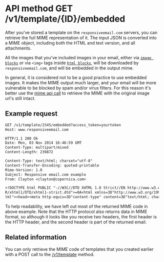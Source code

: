 # API method GET /v1/template/{ID}/embedded

After you've stored a template on the `responsiveemail.com` servers, you
can retrieve the full MIME representation of it. The input JSON is converted
into a MIME object, including both the HTML and text version, and all
attachments.

All the images that you've included images in your email, either via [`image blocks`](copernica-docs:ResponsiveEmail/json/block-image)
or via `<img>` tags inside [`html blocks`](copernica-docs:ResponsiveEmail/json/block-html), will be downloaded by `responsiveemail.com`,
and will be embedded in the output mime.

In general, it is considered not to be a good practice to use embedded images. It makes the
MIME output much larger, and your email will be more vulnerable to be blocked by spam and/or virus filters.
For this reason it's better use the [mime api call](copernica-docs:ResponsiveEmail/api/get-template-mime) to retrieve
the MIME with the original image url's still intact.

## Example request

```txt
GET /v1/template/2345/embedded?access_token=yourtoken
Host: www.responsiveemail.com

HTTP/1.1 200 Ok
Date: Mon, 03 Nov 2014 16:46:59 GMT
Content-Type: multipart/mixed
Content-Length: 239872

Content-Type: text/html; charset="utf-8"
Content-Transfer-Encoding: quoted-printable
Mime-Version: 1.0
Subject: Responsive email.com example
From: Clayton <clayton@copernica.com>

<!DOCTYPE html PUBLIC "-//W3C//DTD XHTML 1.0 Strict//EN http://www.w3.org/T=
R/xhtml1/DTD/xhtml1-strict.dtd">=0A<html xmlns=3D"http://www.w3.org/1999/xh=
tml"><head><meta http-equiv=3D"content-type" content=3D"text/html; charset=
```


To help readability, we have left out most of the returned MIME code in
above example. Note that the HTTP protocol also returns data
in MIME format, so although it looks like you receive two headers, the
first header is the HTTP header, and the second header is part of the returned email.

## Related information

You can only retrieve the MIME code of templates that you created earlier with
a POST call to the [/v1/template](copernica-docs:ResponsiveEmail/api/post-template) method.